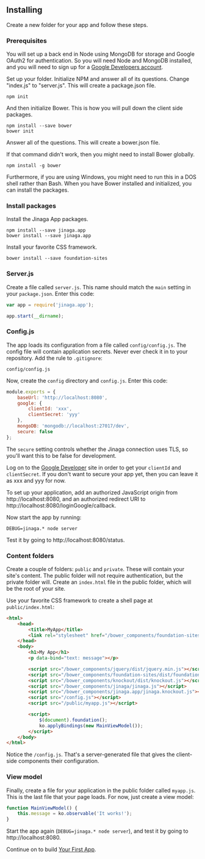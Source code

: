 ## Installing

Create a new folder for your app and follow these steps.

### Prerequisites

You will set up a back end in Node using MongoDB for storage and Google OAuth2 for authentication. So you will need Node and MongoDB installed, and you will need to sign up for a [Google Developers account](https://developers.google.com/identity/sign-in/web/devconsole-project).

Set up your folder. Initialize NPM and answer all of its questions. Change "index.js" to "server.js". This will create a package.json file.

```
npm init
```

And then initialize Bower. This is how you will pull down the client side packages.

```
npm install --save bower
bower init
```

Answer all of the questions. This will create a bower.json file.

If that command didn't work, then you might need to install Bower globally.

```
npm install -g bower
```

Furthermore, if you are using Windows, you might need to run this in a DOS shell rather than Bash. When you have Bower installed and initialized, you can install
the packages.

### Install packages

Install the Jinaga App packages.

```
npm install --save jinaga.app
bower install --save jinaga.app
```

Install your favorite CSS framework.

```
bower install --save foundation-sites
```

### Server.js

Create a file called `server.js`. This name should match the `main` setting in your `package.json`. Enter this code:

```JavaScript
var app = require('jinaga.app');

app.start(__dirname);
```

### Config.js

The app loads its configuration from a file called `config/config.js`. The config file will contain application secrets. Never ever check it in to your repository. Add the rule to `.gitignore`:

```
config/config.js
```

Now, create the `config` directory and `config.js`. Enter this code:

```JavaScript
module.exports = {
    baseUrl: 'http://localhost:8080',
    google: {
        clientId: 'xxx',
        clientSecret: 'yyy'
    },
    mongoDB: 'mongodb://localhost:27017/dev',
	secure: false
};
```

The `secure` setting controls whether the Jinaga connection uses TLS, so you'll want this to be false for development.

Log on to the [Google Developer](https://console.developers.google.com/apis/credentials) site in order to get your `clientId` and `clientSecret`. If you don't want to secure your app yet, then you can leave it as xxx and yyy for now.

To set up your application, add an authorized JavaScript origin from http://localhost:8080, and an authorized redirect URI to http://localhost:8080/loginGoogle/callback.

Now start the app by running:

```
DEBUG=jinaga.* node server
```

Test it by going to http://localhost:8080/status.

### Content folders

Create a couple of folders: `public` and `private`. These will contain your site's content. The public folder will not require authentication, but the private folder will. Create an `index.html` file in the public folder, which will be the root of your site.

Use your favorite CSS framework to create a shell page at `public/index.html`:

```html
<html>
    <head>
        <title>MyApp</title>
        <link rel="stylesheet" href="/bower_components/foundation-sites/dist/foundation.min.css">
    </head>
    <body>
        <h1>My App</h1>
        <p data-bind="text: message"></p>

        <script src="/bower_components/jquery/dist/jquery.min.js"></script>
        <script src="/bower_components/foundation-sites/dist/foundation.min.js"></script>
        <script src="/bower_components/knockout/dist/knockout.js"></script>
        <script src="/bower_components/jinaga/jinaga.js"></script>
        <script src="/bower_components/jinaga.app/jinaga.knockout.js"></script>
        <script src="/config.js"></script>
        <script src="/public/myapp.js"></script>

        <script>
            $(document).foundation();
            ko.applyBindings(new MainViewModel());
        </script>
    </body>
</html>
```

Notice the `/config.js`. That's a server-generated file that gives the client-side components their configuration.

### View model

Finally, create a file for your application in the public folder called `myapp.js`. This is the last file that your page loads. For now, just create a view model:

```JavaScript
function MainViewModel() {
    this.message = ko.observable('It works!');
}
```

Start the app again (`DEBUG=jinaga.* node server`), and test it by going to http://localhost:8080.

Continue on to build [Your First App](https://github.com/michaellperry/jinaga.app.client/blob/master/YourFirstApp.md).